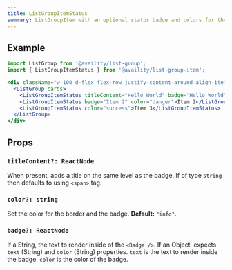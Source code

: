 ```yaml
---
title: ListGroupItemStatus
summary: ListGroupItem with an optional status badge and colors for the card and badge.
---
```


## Example

```jsx live=true viewCode=true
import ListGroup from '@availity/list-group';
import { ListGroupItemStatus } from '@availity/list-group-item';

<div className="w-100 d-flex flex-row justify-content-around align-items-center">
  <ListGroup cards>
    <ListGroupItemStatus titleContent="Hello World" badge="Hello World" color="primary">Some Lorem Ipsum Content</ListGroupItemStatus>
    <ListGroupItemStatus badge="Item 2" color="danger">Item 2</ListGroupItemStatus>
    <ListGroupItemStatus color="success">Item 3</ListGroupItemStatus>    
  </ListGroup>
</div>
```

## Props

### `titleContent?: ReactNode`
When present, adds a title on the same level as the badge. If of type `string` then defaults to using `<span>` tag.

### `color?: string`
Set the color for the border and the badge. **Default:** `"info"`.

### `badge?: ReactNode`
If a String, the text to render inside of the `<Badge />`. If an Object, expects `text` (String) and `color` (String) properties. `text` is the text to render inside the badge. `color` is the color of the badge.